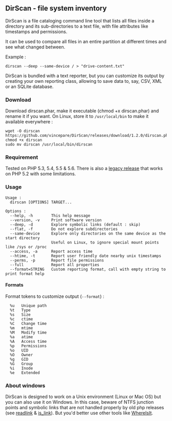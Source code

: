 DirScan - file system inventory
-------------------------------
DirScan is a file cataloging command line tool that lists all files inside a directory and its sub-directories to a text file, with file attributes like timestamps and permissions.

It can be used to compare all files in an entire partition at different times and see what changed between.

Example :

```
dirscan --deep --same-device / > "drive-content.txt"
```

DirScan is bundled with a text reporter, but you can customize its output by creating your own reporting class, allowing to save data to, say, CSV, XML or an SQLite database.

### Download
Download dirscan.phar, make it executable (chmod +x dirscan.phar) and rename it if you want. On Linux, store it to `/usr/local/bin` to make it available everywhere :

```
wget -O dirscan https://github.com/vincepare/DirScan/releases/download/1.2.0/dirscan.phar
chmod +x dirscan
sudo mv dirscan /usr/local/bin/dirscan
```

### Requirement
Tested on PHP 5.3, 5.4, 5.5 & 5.6. There is also a [legacy release](https://raw.githubusercontent.com/vincepare/DirScan/master/src/legacy/dirscan) that works on PHP 5.2 with some limitations.

### Usage
```
Usage :
  dirscan [OPTIONS] TARGET...

Options :
  --help, -h        This help message
  --version, -v     Print software version
  --deep, -d        Explore symbolic links (default : skip)
  --flat, -f        Do not explore subdirectories
  --same-device     Explore only directories on the same device as the start directory
                    Useful on Linux, to ignore special mount points like /sys or /proc
  --access, -a      Report access time
  --htime, -t       Report user friendly date nearby unix timestamps
  --perms, -p       Report file permissions
  --full            Report all properties
  --format=STRING   Custom reporting format, call with empty string to print format help
```

#### Formats
Format tokens to customize output (`--format`) :
```
  %u   Unique path
  %t   Type
  %s   Size
  %c   ctime
  %C   Change time
  %m   mtime
  %M   Modify time
  %a   atime
  %A   Access time
  %p   Permissions
  %o   UID
  %O   Owner
  %g   GID
  %G   Group
  %i   Inode
  %e   Extended
```

### About windows

DirScan is designed to work on a Unix environment (Linux or Mac OS) but you can also use it on Windows. In this case, beware of NTFS junction points and symbolic links that are not handled properly by old php releases (see [readlink](http://php.net/manual/en/function.readlink.php) & [is_link](http://php.net/manual/en/function.is-link.php)). But you'd better use other tools like [WhereIsIt](http://www.whereisit-soft.com/).
